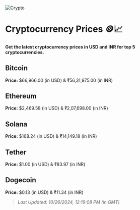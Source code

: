 
![Crypto](https://www.techguide.com.au/wp-content/uploads/2020/11/crypto3.jpeg)

# Cryptocurrency Prices 🪙📈

#### Get the latest cryptocurrency prices in USD and INR for top 5 cryptocurrencies.

## Bitcoin

**Price:** $66,966.00 (in USD) & ₹56,31,975.00 (in INR)

## Ethereum

**Price:** $2,469.58 (in USD) & ₹2,07,698.00 (in INR)

## Solana

**Price:** $168.24 (in USD) & ₹14,149.18 (in INR)

## Tether

**Price:** $1.00 (in USD) & ₹83.97 (in INR)

## Dogecoin

**Price:** $0.13 (in USD) & ₹11.34 (in INR)

> _Last Updated: 10/26/2024, 12:19:08 PM (in GMT)_
